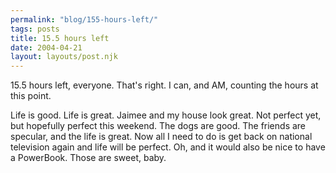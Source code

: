 ```yaml
---
permalink: "blog/155-hours-left/"
tags: posts
title: 15.5 hours left
date: 2004-04-21
layout: layouts/post.njk
---
```


15.5 hours left, everyone. That's right. I can, and AM, counting the hours at this point. 

Life is good. Life is great. Jaimee and my house look great. Not perfect yet, but hopefully perfect this weekend. The dogs are good. The friends are specular, and the life is great. Now all I need to do is get back on national television again and life will be perfect. Oh, and it would also be nice to have a PowerBook. Those are sweet, baby.